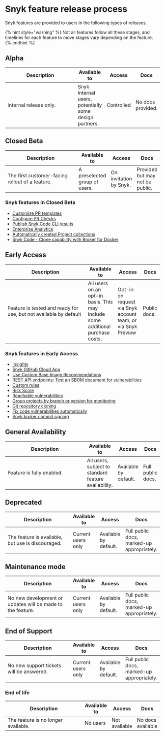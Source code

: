 # Snyk feature release process

Snyk features are provided to users in the following types of releases.

{% hint style="warning" %}
Not all features follow all these stages, and timelines for each feature to move stages vary depending on the feature.
{% endhint %}

## Alpha

<table><thead><tr><th width="240">Description</th><th>Available to</th><th>Access</th><th>Docs</th></tr></thead><tbody><tr><td>Internal release only.</td><td>Snyk internal users, potentially some design partners.</td><td>Controlled </td><td>No docs provided.</td></tr></tbody></table>

## Closed Beta

<table><thead><tr><th width="243">Description</th><th>Available to</th><th>Access</th><th>Docs</th></tr></thead><tbody><tr><td>The first customer-facing rollout of a feature.</td><td>A preselected group of users.</td><td>On invitation by Snyk.</td><td>Provided but may not be public.</td></tr></tbody></table>

### Snyk features in Closed Beta

* [Customize PR templates](../scan-using-snyk/snyk-open-source/automatic-and-manual-prs-with-snyk-open-source/customize-pr-templates/)
* [Configure PR Checks](../scan-using-snyk/run-pr-checks/configure-pr-checks.md)
* [Publish Snyk Code CLI results](../snyk-cli/scan-and-maintain-projects-using-the-cli/using-snyk-code-from-the-cli/publishing-cli-results-to-a-snyk-project-and-ignoring-cli-results.md)
* [Enterprise Analytics](../manage-risk/enterprise-analytics.md)
* [Automatically created Project collections](../snyk-admin/introduction-to-snyk-projects/automatically-created-project-collections.md)
* [Snyk Code - Clone capability with Broker for Docker](../enterprise-setup/snyk-broker/install-and-configure-snyk-broker/advanced-configuration-for-snyk-broker-docker-installation/snyk-code-clone-capability-with-broker-for-docker.md)

## Early Access

<table><thead><tr><th width="246">Description</th><th>Available to</th><th>Access</th><th>Docs</th></tr></thead><tbody><tr><td>Feature is tested and ready for use, but not available by default</td><td>All users on an opt-in basis. This may include some additional purchase costs.</td><td>Opt-in: on request via Snyk account team, or via Snyk Preview</td><td>Public docs.</td></tr></tbody></table>

### Snyk features in Early Access

* [Insights](broken-reference)
* [Snyk GitHub Cloud App](../integrate-with-snyk/git-repositories-scms-integrations-with-snyk/snyk-github-cloud-app.md)
* [Use Custom Base Image Recommendations](../scan-using-snyk/snyk-container/use-snyk-container-from-the-web-ui/use-custom-base-image-recommendations/)
* [REST API endpoints: Test an SBOM document for vulnerabilities](../snyk-api/rest-api-endpoints-test-an-sbom-document-for-vulnerabilities.md)
* [Custom rules](../scan-using-snyk/snyk-code/custom-rules/)
* [Risk Score](../manage-issues/risk-score.md)
* [Reachable vulnerabilities](../scan-using-snyk/find-and-manage-priority-issues/reachable-vulnerabilities.md)
* [Group projects by branch or version for monitoring](../snyk-cli/scan-and-maintain-projects-using-the-cli/group-projects-by-branch-or-version-for-monitoring.md)
* [Git repository cloning](../snyk-admin/manage-settings/snyk-preview.md#enable-git-repository-cloning)
* [Fix code vulnerabilities automatically](../scan-using-snyk/snyk-code/exploring-and-working-with-snyk-code-results-in-the-web-ui/fix-code-issues-automatically-with-deepcode-ai-fix-suggestions.md)
* [Snyk broker commit signing](../enterprise-setup/snyk-broker/snyk-broker-commit-signing.md)

## General Availability

<table><thead><tr><th width="249">Description</th><th>Available to</th><th>Access</th><th>Docs</th></tr></thead><tbody><tr><td>Feature is fully enabled.</td><td>All users, subject to standard feature availability.</td><td>Available by default.</td><td>Full public docs.</td></tr></tbody></table>

## Deprecated

<table><thead><tr><th width="256">Description</th><th>Available to</th><th>Access</th><th>Docs</th></tr></thead><tbody><tr><td>The feature is available, but use is discouraged. </td><td>Current users only</td><td>Available by default.</td><td>Full public docs, marked-up appropriately.</td></tr></tbody></table>

## Maintenance mode

<table><thead><tr><th width="256">Description</th><th>Available to</th><th>Access</th><th>Docs</th></tr></thead><tbody><tr><td>No new development or updates will be made to the feature. </td><td>Current users only</td><td>Available by default.</td><td>Full public docs, marked-up appropriately.</td></tr></tbody></table>

## End of Support

<table><thead><tr><th width="256">Description</th><th>Available to</th><th>Access</th><th>Docs</th></tr></thead><tbody><tr><td>No new support tickets will be answered. </td><td>Current users only</td><td>Available by default.</td><td>Full public docs, marked-up appropriately.</td></tr></tbody></table>

### End of life

<table><thead><tr><th width="256">Description</th><th>Available to</th><th>Access</th><th>Docs</th></tr></thead><tbody><tr><td>The feature is no longer available. </td><td>No users</td><td>Not available</td><td>No docs available</td></tr></tbody></table>
